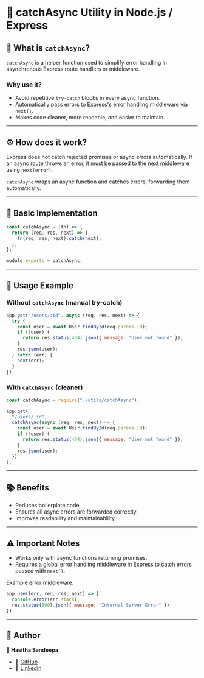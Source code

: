 # 🔄 catchAsync Utility in Node.js / Express

## 📌 What is `catchAsync`?

`catchAsync` is a helper function used to simplify error handling in asynchronous Express route handlers or middleware.

### Why use it?

- Avoid repetitive `try-catch` blocks in every async function.
- Automatically pass errors to Express's error handling middleware via `next()`.
- Makes code cleaner, more readable, and easier to maintain.

---

## ⚙️ How does it work?

Express does not catch rejected promises or async errors automatically. If an async route throws an error, it must be passed to the next middleware using `next(error)`.

`catchAsync` wraps an async function and catches errors, forwarding them automatically.

---

## 🧩 Basic Implementation

```js
const catchAsync = (fn) => {
  return (req, res, next) => {
    fn(req, res, next).catch(next);
  };
};

module.exports = catchAsync;
```

---

## 🔎 Usage Example

### Without `catchAsync` (manual try-catch)

```js
app.get("/users/:id", async (req, res, next) => {
  try {
    const user = await User.findById(req.params.id);
    if (!user) {
      return res.status(404).json({ message: "User not found" });
    }
    res.json(user);
  } catch (err) {
    next(err);
  }
});
```

### With `catchAsync` (cleaner)

```js
const catchAsync = require("./utils/catchAsync");

app.get(
  "/users/:id",
  catchAsync(async (req, res, next) => {
    const user = await User.findById(req.params.id);
    if (!user) {
      return res.status(404).json({ message: "User not found" });
    }
    res.json(user);
  })
);
```

---

## 📚 Benefits

- Reduces boilerplate code.
- Ensures all async errors are forwarded correctly.
- Improves readability and maintainability.

---

## ⚠️ Important Notes

- Works only with async functions returning promises.
- Requires a global error handling middleware in Express to catch errors passed with `next()`.

Example error middleware:

```js
app.use((err, req, res, next) => {
  console.error(err.stack);
  res.status(500).json({ message: "Internal Server Error" });
});
```

---

## 📝 Author

**👤 Hasitha Sandeepa**

- 🔗 [GitHub](https://github.com/HasithaSandeepa)
- 🔗 [LinkedIn](https://www.linkedin.com/in/hasitha-sandeepa/)
